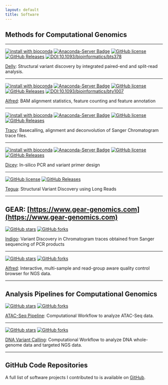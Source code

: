 ```yaml
---
layout: default
title: Software
---
```


## Methods for Computational Genomics

---

[![install with bioconda](https://img.shields.io/badge/install%20with-bioconda-brightgreen.svg?style=flat-square)](http://bioconda.github.io/recipes/delly/README.html)
[![Anaconda-Server Badge](https://anaconda.org/bioconda/delly/badges/downloads.svg)](https://anaconda.org/bioconda/delly)
[![GitHub license](https://img.shields.io/badge/License-GPLv3-blue.svg)](https://raw.githubusercontent.com/dellytools/delly/master/LICENSE)
[![GitHub Releases](https://img.shields.io/github/release/dellytools/delly.svg)](https://github.com/dellytools/delly/releases)
[![DOI:10.1093/bioinformatics/bts378](https://zenodo.org/badge/DOI/10.1093/bioinformatics/bts378.svg)](https://doi.org/10.1093/bioinformatics/bts378)

[Delly](https://github.com/dellytools/delly/): Structural variant discovery by integrated paired-end and split-read analysis.

---

[![install with bioconda](https://img.shields.io/badge/install%20with-bioconda-brightgreen.svg?style=flat-square)](http://bioconda.github.io/recipes/alfred/README.html)
[![Anaconda-Server Badge](https://anaconda.org/bioconda/alfred/badges/downloads.svg)](https://anaconda.org/bioconda/alfred)
[![GitHub license](https://img.shields.io/badge/License-GPLv3-blue.svg)](https://raw.githubusercontent.com/tobiasrausch/alfred/master/LICENSE)
[![GitHub Releases](https://img.shields.io/github/release/tobiasrausch/alfred.svg)](https://github.com/tobiasrausch/alfred/releases)
[![DOI:10.1093/bioinformatics/bty1007](https://zenodo.org/badge/DOI/10.1093/bioinformatics/bty1007.svg)](https://doi.org/10.1093/bioinformatics/bty1007)

[Alfred](https://github.com/tobiasrausch/alfred/): BAM alignment statistics, feature counting and feature annotation

---

[![install with bioconda](https://img.shields.io/badge/install%20with-bioconda-brightgreen.svg?style=flat-square)](http://bioconda.github.io/recipes/tracy/README.html)
[![Anaconda-Server Badge](https://anaconda.org/bioconda/tracy/badges/downloads.svg)](https://anaconda.org/bioconda/tracy)
[![GitHub license](https://img.shields.io/badge/License-BSD%203--Clause-blue.svg)](https://github.com/gear-genomics/tracy/blob/master/LICENSE)
[![GitHub Releases](https://img.shields.io/github/release/gear-genomics/tracy.svg)](https://github.com/gear-genomics/tracy/releases)

[Tracy](https://github.com/gear-genomics/tracy/): Basecalling, alignment and deconvolution of Sanger Chromatogram trace files.

---

[![install with bioconda](https://img.shields.io/badge/install%20with-bioconda-brightgreen.svg?style=flat-square)](http://bioconda.github.io/recipes/dicey/README.html)
[![Anaconda-Server Badge](https://anaconda.org/bioconda/dicey/badges/downloads.svg)](https://anaconda.org/bioconda/dicey)
[![GitHub license](https://img.shields.io/badge/License-GPLv3-blue.svg)](https://raw.githubusercontent.com/gear-genomics/dicey/master/LICENSE)
[![GitHub Releases](https://img.shields.io/github/release/gear-genomics/dicey.svg)](https://github.com/gear-genomics/dicey/releases)

[Dicey](https://github.com/gear-genomics/dicey/): In-silico PCR and variant primer design

---

[![GitHub license](https://img.shields.io/badge/License-GPLv3-blue.svg)](https://raw.githubusercontent.com/tobiasrausch/tegua/master/LICENSE)
[![GitHub Releases](https://img.shields.io/github/release/tobiasrausch/tegua.svg)](https://github.com/tobiasrausch/tegua/releases)

[Tegua](https://github.com/tobiasrausch/tegua/): Structural Variant Discovery using Long Reads

---

## GEAR: [https://www.gear-genomics.com](https://www.gear-genomics.com)

[![GitHub stars](https://img.shields.io/github/stars/gear-genomics/indigo.svg?style=social&label=Star&maxAge=2592000)](https://github.com/gear-genomics/indigo/stargazers/)
[![GitHub forks](https://img.shields.io/github/forks/gear-genomics/indigo.svg?style=social&label=Fork&maxAge=2592000)](https://github.com/gear-genomics/indigo/network/)

[Indigo](https://www.gear-genomics.com/indigo/): Variant Discovery in Chromatogram traces obtained from Sanger sequencing of PCR products

---

[![GitHub stars](https://img.shields.io/github/stars/tobiasrausch/alfred.svg?style=social&label=Star&maxAge=2592000)](https://github.com/tobiasrausch/alfred/stargazers/)
[![GitHub forks](https://img.shields.io/github/forks/tobiasrausch/alfred.svg?style=social&label=Fork&maxAge=2592000)](https://github.com/tobiasrausch/alfred/network/)

[Alfred](https://www.gear-genomics.com/alfred/): Interactive, multi-sample and read-group aware quality control browser for NGS data.

---

## Analysis Pipelines for Computational Genomics

[![GitHub stars](https://img.shields.io/github/stars/tobiasrausch/ATACseq.svg?style=social&label=Star&maxAge=2592000)](https://github.com/tobiasrausch/ATACseq/stargazers/)
[![GitHub forks](https://img.shields.io/github/forks/tobiasrausch/ATACseq.svg?style=social&label=Fork&maxAge=2592000)](https://github.com/tobiasrausch/ATACseq/network/)

[ATAC-Seq Pipeline](https://github.com/tobiasrausch/ATACseq/): Computational Workflow to analyze ATAC-Seq data.

---

[![GitHub stars](https://img.shields.io/github/stars/tobiasrausch/nRex.svg?style=social&label=Star&maxAge=2592000)](https://github.com/tobiasrausch/nRex/stargazers/)
[![GitHub forks](https://img.shields.io/github/forks/tobiasrausch/nRex.svg?style=social&label=Fork&maxAge=2592000)](https://github.com/tobiasrausch/nRex/network/)

[DNA Variant Calling](https://github.com/tobiasrausch/nRex/): Computational Workflow to analyze DNA whole-genome data and targeted NGS data.


---

## GitHub Code Repositories

A full list of software projects I contributed to is available on [GitHub](https://github.com/tobiasrausch/).
